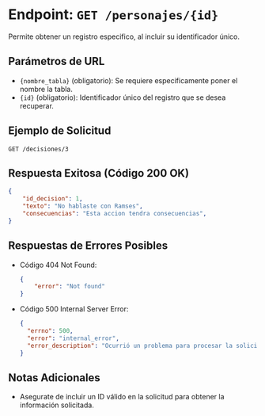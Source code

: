 # Endpoint: `GET /personajes/{id}`

Permite obtener un registro especifico, al incluir su identificador único.


## Parámetros de URL
- `{nombre_tabla}` (obligatorio): Se requiere especificamente poner el nombre la tabla.
- `{id}` (obligatorio): Identificador único del registro que se desea recuperar.

## Ejemplo de Solicitud
```http
GET /decisiones/3
```

## Respuesta Exitosa (Código 200 OK)
```json
{
    "id_decision": 1,
    "texto": "No hablaste con Ramses",
    "consecuencias": "Esta accion tendra consecuencias",
}
```

## Respuestas de Errores Posibles
- Código 404 Not Found:

    ```json
    {
        "error": "Not found"
    }
    ```

- Código 500 Internal Server Error:
  ```json
  {
    "errno": 500,
    "error": "internal_error",
    "error_description": "Ocurrió un problema para procesar la solicitud"
  }
  ``` 

## Notas Adicionales

- Asegurate de incluir un ID válido en la solicitud para obtener la información solicitada.
